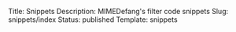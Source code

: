 Title: Snippets
Description: MIMEDefang's filter code snippets
Slug: snippets/index
Status: published
Template: snippets
